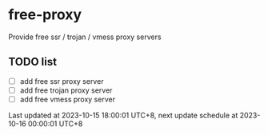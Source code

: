 
# free-proxy
Provide free ssr / trojan / vmess proxy servers


## TODO list
- [ ] add free ssr proxy server
- [ ] add free trojan proxy server
- [ ] add free vmess proxy server

Last updated at 2023-10-15 18:00:01 UTC+8, next update schedule at 2023-10-16 00:00:01 UTC+8

